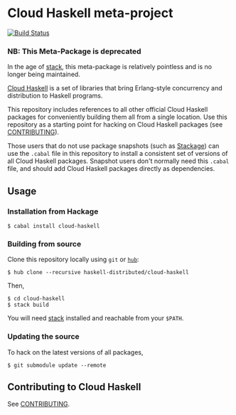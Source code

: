 # Cloud Haskell meta-project

[![Build Status](https://travis-ci.org/haskell-distributed/cloud-haskell.svg?branch=master)](https://travis-ci.org/haskell-distributed/cloud-haskell)

### NB: This Meta-Package is deprecated

In the age of [stack][stack], this meta-package is relatively pointless
and is no longer being maintained.

[Cloud Haskell][cloud-haskell] is a set of libraries that bring
Erlang-style concurrency and distribution to Haskell programs.

This repository includes references to all other official Cloud
Haskell packages for conveniently building them all from a single
location. Use this repository as a starting point for hacking on Cloud
Haskell packages (see [CONTRIBUTING](CONTRIBUTING.md)).

Those users that do not use package snapshots (such as
[Stackage][stackage]) can use the `.cabal` file in this repository to
install a consistent set of versions of all Cloud Haskell packages.
Snapshot users don't normally need this `.cabal` file, and should
add Cloud Haskell packages directly as dependencies.

[cloud-haskell]: http://haskell-distributed.github.io/
[stackage]: http://www.stackage.org/

## Usage

### Installation from Hackage

```
$ cabal install cloud-haskell
```

### Building from source

Clone this repository locally using `git` or [`hub`][hub]:

```
$ hub clone --recursive haskell-distributed/cloud-haskell
```

Then,

```
$ cd cloud-haskell
$ stack build
```

You will need [stack][stack] installed and reachable from your
`$PATH`.

[hub]: https://hub.github.com/
[stack]: https://github.com/commercialhaskell/stack

### Updating the source

To hack on the latest versions of all packages,

```
$ git submodule update --remote
```

## Contributing to Cloud Haskell

See [CONTRIBUTING](CONTRIBUTING.md).
